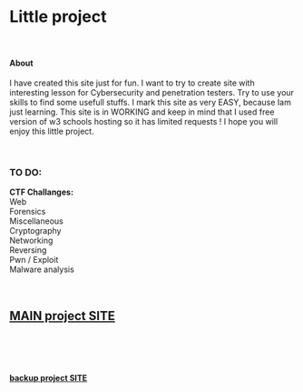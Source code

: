 <h1> Little project </h1>
<br>
<h4>About</h4>
<p>
I have created this site just for fun. I want to try to create site with interesting lesson for Cybersecurity and penetration testers. Try to use your skills to find some usefull stuffs. I mark this site as very EASY, because Iam just learning.
This site is in WORKING and keep in mind that I used free version of w3 schools hosting so it has limited requests ! I hope you will enjoy this little project.
</p>
<br>
<h3>TO DO:</h3>
<p><b>CTF Challanges:</b><br>
Web <br>
Forensics <br>
Miscellaneous <br>
Cryptography <br>
Networking <br>
Reversing <br>
Pwn / Exploit <br>
Malware analysis <br>

</p>
<br>
<h2><b><a href="https://lubos-source.github.io/THMWebsite/" target="_blank"> MAIN project SITE </a></b> </h2>
<br>
<br>
<br>
<h4><a href="https://lubos-source.w3spaces.com/" target="_blank"> backup project SITE </a> </h4>

